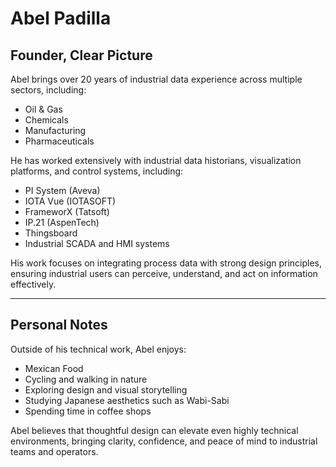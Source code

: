 # Abel Padilla

## Founder, Clear Picture

Abel brings over 20 years of industrial data experience across multiple sectors, including:

- Oil & Gas
- Chemicals
- Manufacturing
- Pharmaceuticals

He has worked extensively with industrial data historians, visualization platforms, and control systems, including:

- PI System (Aveva)
- IOTA Vue (IOTASOFT)
- FrameworX (Tatsoft)
- IP.21 (AspenTech)
- Thingsboard
- Industrial SCADA and HMI systems

His work focuses on integrating process data with strong design principles, ensuring industrial users can perceive, understand, and act on information effectively.

---

## Personal Notes

Outside of his technical work, Abel enjoys:

- Mexican Food
- Cycling and walking in nature
- Exploring design and visual storytelling
- Studying Japanese aesthetics such as Wabi-Sabi
- Spending time in coffee shops


Abel believes that thoughtful design can elevate even highly technical environments, bringing clarity, confidence, and peace of mind to industrial teams and operators.

